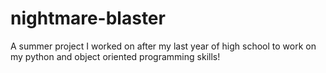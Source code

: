 # nightmare-blaster
A summer project I worked on after my last year of high school to work on my python and object oriented programming skills!
